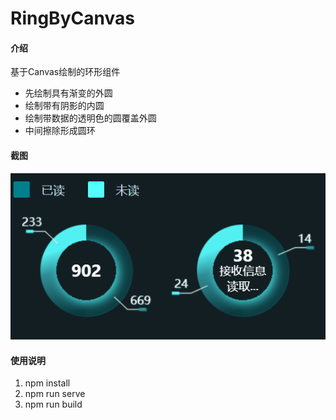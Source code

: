 # RingByCanvas

#### 介绍
基于Canvas绘制的环形组件
- 先绘制具有渐变的外圆
- 绘制带有阴影的内圆
- 绘制带数据的透明色的圆覆盖外圆
- 中间擦除形成圆环

#### 截图
![](img-folder/781ee3a1294411b9023e7a19b25e096.png)


#### 使用说明 

1.  npm install
2.  npm run serve
3.  npm run build
